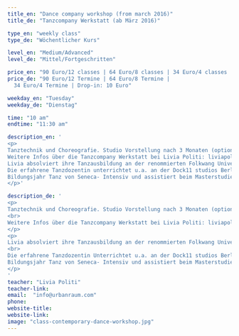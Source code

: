 ```yaml
---
title_en: "Dance company workshop (from march 2016)"
title_de: "Tanzcompany Werkstatt (ab März 2016)"

type_en: "weekly class"
type_de: "Wöchentlicher Kurs"

level_en: "Medium/Advanced"
level_de: "Mittel/Fortgeschritten"

price_en: "90 Euro/12 classes | 64 Euro/8 classes | 34 Euro/4 classes | Drop-in: 10 Euro"
price_de: "90 Euro/12 Termine | 64 Euro/8 Termine | 
  34 Euro/4 Termine | Drop-in: 10 Euro"

weekday_en: "Tuesday"
weekday_de: "Dienstag"

time: "10 am"
endtime: "11:30 am"

description_en: '
<p> 
Tanztechnik und Choreografie. Studio Vorstellung nach 3 Monaten (optional). <br>
Weitere Infos über die Tanzcompany Werkstatt bei Livia Politi: liviapoliti@gmail.com. <br> <p>
Livia absolviert ihre Tanzausbildung an der renommierten Folkwang Universität der Künste in Essen unter der Leitung von Pina Bausch. Als Tänzerin, Choreografin und Choreografie Assistentin arbeitete sie in zahlreiche Projekte in Deutschland, U.S.A, Mexiko und Argentinien. <br>
Die erfahrene Tanzdozentin unterrichtet u.a. an der Dock11 studios Berlin, 
Bildungsjahr Tanz von Seneca- Intensiv und assistiert beim Masterstudiengang für Choreografie der Udk Berlin.
</p>'

description_de: '
<p>
Tanztechnik und Choreografie. Studio Vorstellung nach 3 Monaten (optional). 
<br>
Weitere Infos über die Tanzcompany Werkstatt bei Livia Politi: liviapoliti@gmail.com.
</p>
<p>
Livia absolviert ihre Tanzausbildung an der renommierten Folkwang Universität der Künste in Essen unter der Leitung von Pina Bausch. Als Tänzerin, Choreografin und Choreografie Assistentin arbeitete sie in zahlreiche Projekte in Deutschland, U.S.A, Mexiko und Argentinien. 
<br>
Die erfahrene Tanzdozentin Unterrichtet u.a. an der Dock11 studios Berlin, 
Bildungsjahr Tanz von Seneca- Intensiv und assistiert beim Masterstudiengang für Choreografie der Udk Berlin.
</p>
'
teacher: "Livia Politi"
teacher-link: 
email:  "info@urbanraum.com"
phone: 
website-title: 
website-link: 
image: "class-contemporary-dance-workshop.jpg"
---
```

